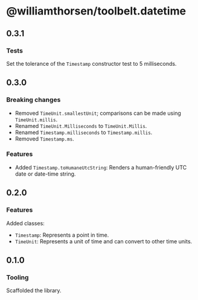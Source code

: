 # @williamthorsen/toolbelt.datetime

## 0.3.1

### Tests

Set the tolerance of the `Timestamp` constructor test to 5 milliseconds.

## 0.3.0

### Breaking changes

- Removed `TimeUnit.smallestUnit`; comparisons can be made using `TimeUnit.millis`.
- Renamed `TimeUnit.Milliseconds` to `TimeUnit.Millis`.
- Renamed `Timestamp.milliseconds` to `Timestamp.millis`.
- Removed `Timestamp.ms`.

### Features

- Added `Timestamp.toHumaneUtcString`: Renders a human-friendly UTC date or date-time string.

## 0.2.0

### Features

Added classes:

- `Timestamp`: Represents a point in time.
- `TimeUnit`: Represents a unit of time and can convert to other time units.

## 0.1.0

### Tooling

Scaffolded the library.
